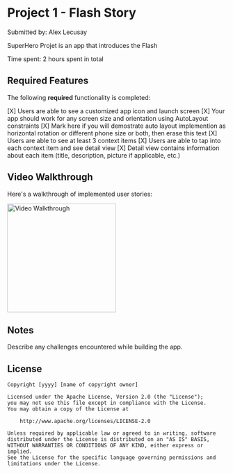 # Project 1 - Flash Story

Submitted by: Alex Lecusay

SuperHero Projet is an app that introduces the Flash 

Time spent: 2 hours spent in total

## Required Features

The following **required** functionality is completed:

[X] Users are able to see a customized app icon and launch screen
[X] Your app should work for any screen size and orientation using AutoLayout constraints
[X] Mark here if you will demostrate auto layout implemention as horizontal rotation or different phone size or both, then erase this text
[X] Users are able to see at least 3 context items
[X] Users are able to tap into each context item and see detail view
[X] Detail view contains information about each item (title, description, picture if applicable, etc.)
 
## Video Walkthrough

Here's a walkthrough of implemented user stories:

<img src='https://github.com/AlexLecusay/FlashStory/blob/main/Superhero%20Gif.gif?raw=true' title='Video Walkthrough' width='250' alt='Video Walkthrough' />

## Notes

Describe any challenges encountered while building the app.

## License

    Copyright [yyyy] [name of copyright owner]

    Licensed under the Apache License, Version 2.0 (the "License");
    you may not use this file except in compliance with the License.
    You may obtain a copy of the License at

        http://www.apache.org/licenses/LICENSE-2.0

    Unless required by applicable law or agreed to in writing, software
    distributed under the License is distributed on an "AS IS" BASIS,
    WITHOUT WARRANTIES OR CONDITIONS OF ANY KIND, either express or implied.
    See the License for the specific language governing permissions and
    limitations under the License.

